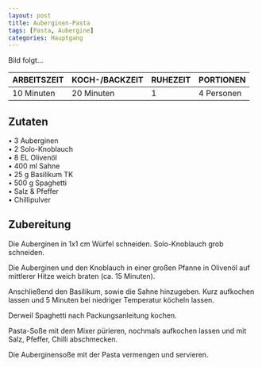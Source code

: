 ```yaml
---
layout: post
title: Auberginen-Pasta
tags: [Pasta, Aubergine]
categories: Hauptgang
---
```



Bild folgt...

| ARBEITSZEIT | KOCH-/BACKZEIT | RUHEZEIT | PORTIONEN |
|--------------|--------------|--------------|--------------|
| 10 Minuten | 20 Minuten | 1 | 4 Personen |


## Zutaten
• 3 Auberginen  
• 2 Solo-Knoblauch    
• 8 EL Olivenöl  
• 400 ml Sahne  
• 25 g Basilikum TK    
• 500 g Spaghetti  
• Salz & Pfeffer  
• Chillipulver

## Zubereitung
Die Auberginen in 1x1 cm Würfel schneiden. Solo-Knoblauch grob schneiden. 

Die Auberginen und den Knoblauch in einer großen Pfanne in Olivenöl auf mittlerer Hitze weich braten (ca. 15 Minuten). 

Anschließend den Basilikum, sowie die Sahne hinzugeben. Kurz aufkochen lassen und 5 Minuten bei niedriger Temperatur köcheln lassen.   

Derweil Spaghetti nach Packungsanleitung kochen.

Pasta-Soße mit dem Mixer pürieren, nochmals aufkochen lassen und mit Salz, Pfeffer, Chilli abschmecken. 

Die Auberginensoße mit der Pasta vermengen und servieren.


